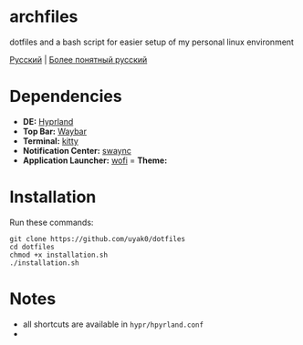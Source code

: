 # archfiles
dotfiles and a bash script for easier setup of my personal linux environment

[Русский](README-files/README_RU.md) | [Более понятный русский](docs/README_RU_YOPTA.md)

# Dependencies
- **DE:** [Hyprland](https://github.com/hyprwm/Hyprland)
- **Top Bar:** [Waybar](https://github.com/Alexays/Waybar)
- **Terminal:** [kitty](https://github.com/kovidgoyal/kitty)
- **Notification Center:** [swaync](https://github.com/ErikReider/SwayNotificationCenter)
- **Application Launcher:** [wofi](https://sr.ht/~scoopta/wofi/)
= **Theme:** 

# Installation
Run these commands:
```
git clone https://github.com/uyak0/dotfiles
cd dotfiles
chmod +x installation.sh
./installation.sh
``` 

# Notes
- all shortcuts are available in `hypr/hpyrland.conf`
- 